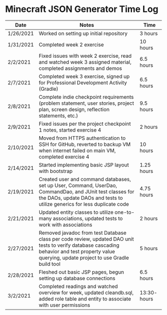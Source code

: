 # Minecraft JSON Generator Time Log  

| Date | Notes | Time |
| --- | --- | --- |
| 1/26/2021 | Worked on setting up initial repository | 3 hours |
| 1/31/2021 | Completed week 2 exercise | 10 hours |
| 2/2/2021 | Fixed issues with week 2 exercise, read and watched week 3 assigned material, completed assignments and demos | 6.5 hours |
| 2/7/2021 | Completed week 3 exercise, signed up for Professional Development Activity (Gradle) | 6.5 hours |
| 2/8/2021 | Complete indie checkpoint requirements (problem statement, user stories, project plan, screen design, reflection statements, etc.) | 9.5 hours |
| 2/9/2021 | Fixed issues per the project checkpoint 1 notes, started exercise 4 | 2 hours |
| 2/10/2021 | Moved from HTTPS authentication to SSH for GitHub, reverted to backup VM when internet failed on main VM, completed exercise 4 | 10 hours |
| 2/14/2021 | Started implementing basic JSP layout with bootstrap | 1.25 hours |
| 2/19/2021 | Created user and command databases, set up User, Command, UserDao, CommandDao, and JUnit test classes for the DAOs, update DAOs and tests to utilize generics for less duplicate code | 4.75 hours |
| 2/21/2021 | Updated entity classes to utilize one-to-many associations, updated tests to work with associations | 2 hours |
| 2/27/2021 | Removed javadoc from test Database class per code review, updated DAO unit tests to verify database cascading behavior and test property value querying, update project to use Gradle build tool | 5 hours |
| 2/28/2021 | Fleshed out basic JSP pages, begun setting up database connections | 6.5 hours |
| 3/2/2021 | Completed readings and watched overview for week, updated cleandb.sql, added role table and entity to associate with user permissions | 13:30- hours |
